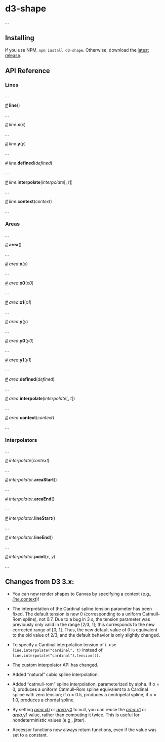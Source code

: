 # d3-shape

…

## Installing

If you use NPM, `npm install d3-shape`. Otherwise, download the [latest release](https://github.com/d3/d3-shape/releases/latest).

## API Reference

### Lines

…

<a name="line" href="#line">#</a> <b>line</b>()

…

<a name="line_x" href="#line_x">#</a> <i>line</i>.<b>x</b>(<i>x</i>)

…

<a name="line_y" href="#line_y">#</a> <i>line</i>.<b>y</b>(<i>y</i>)

…

<a name="line_defined" href="#line_defined">#</a> <i>line</i>.<b>defined</b>(<i>defined</i>)

…

<a name="line_interpolate" href="#line_interpolate">#</a> <i>line</i>.<b>interpolate</b>(<i>interpolate</i>[, <i>t</i>])

…

<a name="line_context" href="#line_context">#</a> <i>line</i>.<b>context</b>(<i>context</i>)

…

### Areas

…

<a name="area" href="#area">#</a> <b>area</b>()

…

<a name="area_x" href="#area_x">#</a> <i>area</i>.<b>x</b>(<i>x</i>)

…

<a name="area_x0" href="#area_x0">#</a> <i>area</i>.<b>x0</b>(<i>x0</i>)

…

<a name="area_x1" href="#area_x1">#</a> <i>area</i>.<b>x1</b>(<i>x1</i>)

…

<a name="area_y" href="#area_y">#</a> <i>area</i>.<b>y</b>(<i>y</i>)

…

<a name="area_y0" href="#area_y0">#</a> <i>area</i>.<b>y0</b>(<i>y0</i>)

…

<a name="area_y1" href="#area_y1">#</a> <i>area</i>.<b>y1</b>(<i>y1</i>)

…

<a name="area_defined" href="#area_defined">#</a> <i>area</i>.<b>defined</b>(<i>defined</i>)

…

<a name="area_interpolate" href="#area_interpolate">#</a> <i>area</i>.<b>interpolate</b>(<i>interpolate</i>[, <i>t</i>])

…

<a name="area_context" href="#area_context">#</a> <i>area</i>.<b>context</b>(<i>context</i>)

…

### Interpolators

…

<a name="interpolate" href="#interpolate">#</a> <i>interpolate</i>(<i>context</i>)

…

<a name="interpolator_areaStart" href="#interpolator_areaStart">#</a> <i>interpolator</i>.<b>areaStart</b>()

…

<a name="interpolator_areaEnd" href="#interpolator_areaEnd">#</a> <i>interpolator</i>.<b>areaEnd</b>()

…

<a name="interpolator_lineStart" href="#interpolator_lineStart">#</a> <i>interpolator</i>.<b>lineStart</b>()

…

<a name="interpolator_lineEnd" href="#interpolator_lineEnd">#</a> <i>interpolator</i>.<b>lineEnd</b>()

…

<a name="interpolator_point" href="#interpolator_point">#</a> <i>interpolator</i>.<b>point</b>(<i>x</i>, <i>y</i>)

…

## Changes from D3 3.x:

* You can now render shapes to Canvas by specifying a context (e.g., [*line*.context](#line_context))!

* The interpretation of the Cardinal spline tension parameter has been fixed. The default tension is now 0 (corresponding to a uniform Catmull–Rom spline), not 0.7. Due to a bug in 3.x, the tension parameter was previously only valid in the range [2/3, 1]; this corresponds to the new corrected range of [0, 1]. Thus, the new default value of 0 is equivalent to the old value of 2/3, and the default behavior is only slightly changed.

* To specify a Cardinal interpolation tension of *t*, use `line.interpolate("cardinal", t)` instead of `line.interpolate("cardinal").tension(t)`.

* The custom interpolator API has changed.

* Added “natural” cubic spline interpolation.

* Added “catmull-rom” spline interpolation, parameterized by alpha. If α = 0, produces a uniform Catmull–Rom spline equivalent to a Cardinal spline with zero tension; if α = 0.5, produces a centripetal spline; if α = 1.0, produces a chordal spline.

* By setting [*area*.x0](#area_x0) or [*area*.y0](#area_y0) to null, you can reuse the [*area*.x1](#area_x1) or [*area*.y1](#area_y1) value, rather than computing it twice. This is useful for nondeterministic values (e.g., jitter).

* Accessor functions now always return functions, even if the value was set to a constant.
